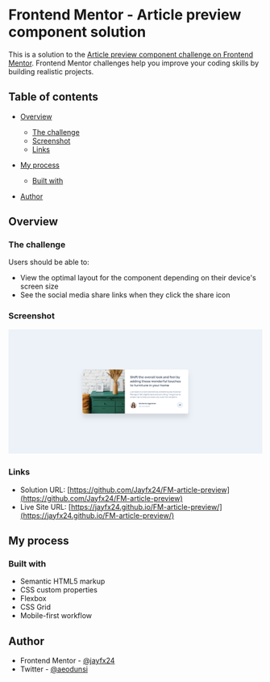 # Frontend Mentor - Article preview component solution

This is a solution to the [Article preview component challenge on Frontend Mentor](https://www.frontendmentor.io/challenges/article-preview-component-dYBN_pYFT). Frontend Mentor challenges help you improve your coding skills by building realistic projects. 

## Table of contents

- [Overview](#overview)
  - [The challenge](#the-challenge)
  - [Screenshot](#screenshot)
  - [Links](#links)
- [My process](#my-process)
  - [Built with](#built-with)

- [Author](#author)



## Overview

### The challenge

Users should be able to:

- View the optimal layout for the component depending on their device's screen size
- See the social media share links when they click the share icon

### Screenshot

![](./image.png)


### Links

- Solution URL: [https://github.com/Jayfx24/FM-article-preview](https://github.com/Jayfx24/FM-article-preview)
- Live Site URL: [https://jayfx24.github.io/FM-article-preview/](https://jayfx24.github.io/FM-article-preview/)

## My process

### Built with

- Semantic HTML5 markup
- CSS custom properties
- Flexbox
- CSS Grid
- Mobile-first workflow



## Author
- Frontend Mentor - [@jayfx24](https://www.frontendmentor.io/profile/jayfx24)
- Twitter - [@aeodunsi](https://www.twitter.com/aeodunsi)

